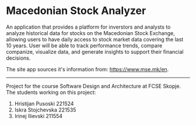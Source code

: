 # Macedonian Stock Analyzer

An application that provides a platform for inverstors and analysts to analyze historical data for stocks on the Macedonian Stock Exchange, allowing users to have daily access to stock market data covering the last 10 years. User will be able to track performance trends, compare companize, visualize data, and generate insights to support their financial decisions.

The site app sources it's information from: https://www.mse.mk/en.

____________

Project for the course Software Design and Architecture at FCSE Skopje.
The students working on this project:
1. Hristijan Pusoski 221524
2. Iskra Stojchevska 221535
3. Irinej Ilievski 211554
